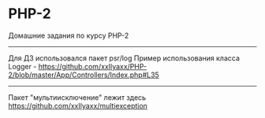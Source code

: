PHP-2
======
Домашние задания по курсу PHP-2
***
Для ДЗ использовался пакет psr/log
Пример использования класса Logger -
https://github.com/xxIlyaxx/PHP-2/blob/master/App/Controllers/Index.php#L35
***
Пакет "мультиисключение" лежит здесь https://github.com/xxIlyaxx/multiexception


